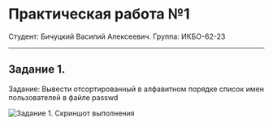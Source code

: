 # Практическая работа №1
Студент: Бичуцкий Василий Алексеевич.
Группа: ИКБО-62-23

---

## Задание 1.

Задание: Вывести отсортированный в алфавитном порядке список имен пользователей в файле passwd

![Задание 1. Скриншот выполнения]([/prac1.png])

